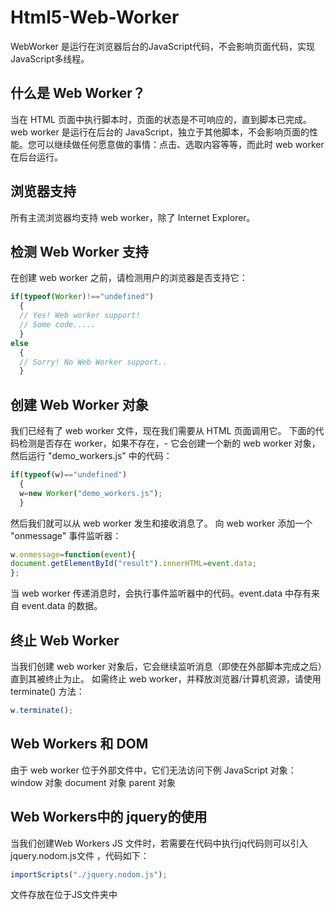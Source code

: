 # Html5-Web-Worker
WebWorker 是运行在浏览器后台的JavaScript代码，不会影响页面代码，实现JavaScript多线程。

## 什么是 Web Worker？
当在 HTML 页面中执行脚本时，页面的状态是不可响应的，直到脚本已完成。
web worker 是运行在后台的 JavaScript，独立于其他脚本，不会影响页面的性能。您可以继续做任何愿意做的事情：点击、选取内容等等，而此时 web worker 在后台运行。

## 浏览器支持
所有主流浏览器均支持 web worker，除了 Internet Explorer。

## 检测 Web Worker 支持
在创建 web worker 之前，请检测用户的浏览器是否支持它：
```JavaScript
if(typeof(Worker)!=="undefined")
  {
  // Yes! Web worker support!
  // Some code.....
  }
else
  {
  // Sorry! No Web Worker support..
  }
```

## 创建 Web Worker 对象
我们已经有了 web worker 文件，现在我们需要从 HTML 页面调用它。
下面的代码检测是否存在 worker，如果不存在，- 它会创建一个新的 web worker 对象，然后运行 "demo_workers.js" 中的代码：
```JavaScript
if(typeof(w)=="undefined")
  {
  w=new Worker("demo_workers.js");
  }
```
然后我们就可以从 web worker 发生和接收消息了。
向 web worker 添加一个 "onmessage" 事件监听器：
```JavaScript
w.onmessage=function(event){
document.getElementById("result").innerHTML=event.data;
};
```
当 web worker 传递消息时，会执行事件监听器中的代码。event.data 中存有来自 event.data 的数据。

## 终止 Web Worker
当我们创建 web worker 对象后，它会继续监听消息（即使在外部脚本完成之后）直到其被终止为止。
如需终止 web worker，并释放浏览器/计算机资源，请使用 terminate() 方法：
```JavaScript
w.terminate();
```

## Web Workers 和 DOM
由于 web worker 位于外部文件中，它们无法访问下例 JavaScript 对象：
window 对象
document 对象
parent 对象

## Web Workers中的 jquery的使用
当我们创建Web Workers JS 文件时，若需要在代码中执行jq代码则可以引入jquery.nodom.js文件 ，代码如下：
```JavaScript
importScripts("./jquery.nodom.js");
```
文件存放在位于JS文件夹中
